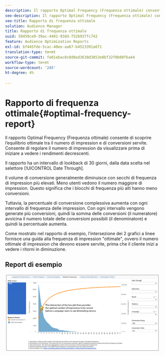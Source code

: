 ```yaml
---
description: Il rapporto Optimal Frequency (Frequenza ottimale) consente di scoprire l’equilibrio ottimale tra il numero di impression e di conversioni servite. Consente di regolare il numero di impression da visualizzare prima di iniziare a vedere i rendimenti decrescenti.
seo-description: Il rapporto Optimal Frequency (Frequenza ottimale) consente di scoprire l’equilibrio ottimale tra il numero di impression e di conversioni servite. Consente di regolare il numero di impression da visualizzare prima di iniziare a vedere i rendimenti decrescenti.
seo-title: Rapporto di frequenza ottimale
solution: Audience Manager
title: Rapporto di frequenza ottimale
uuid: 50459ce9-39ac-4401-93dd-7526937fc742
feature: Audience Optimization Reports
exl-id: bf445fde-5cac-40ee-aa67-b4523391a6f1
translation-type: tm+mt
source-git-commit: fe01ebac8c0d0ad3630d3853e0bf32f0b00f6a44
workflow-type: tm+mt
source-wordcount: '245'
ht-degree: 4%

---
```


# Rapporto di frequenza ottimale{#optimal-frequency-report}

Il rapporto Optimal Frequency (Frequenza ottimale) consente di scoprire l’equilibrio ottimale tra il numero di impression e di conversioni servite. Consente di regolare il numero di impression da visualizzare prima di iniziare a vedere i rendimenti decrescenti.

Il rapporto ha un intervallo di lookback di 30 giorni, dalla data scelta nel selettore [!UICONTROL Date Through].

Il volume di conversione generalmente diminuisce con secchi di frequenza di impression più elevati. Meno utenti vedono il numero maggiore di impression. Questo significa che i blocchi di frequenza più alti hanno meno conversioni.

Tuttavia, la percentuale di conversione complessiva aumenta con ogni intervallo di frequenza delle impression. Con ogni intervallo vengono generate più conversioni, quindi la somma delle conversioni (il numeratore) avvicina il numero totale delle conversioni possibili (il denominatore) e quindi la percentuale aumenta.

Come mostrato nel rapporto di esempio, l’intersezione dei 2 grafici a linee fornisce una guida alla frequenza di impression &quot;ottimale&quot;, ovvero il numero ottimale di impression che devono essere servite, prima che il cliente inizi a vedere i ritorni in diminuzione.

## Report di esempio

![frequenza ottimale](assets/optimal-frequency2.png)
